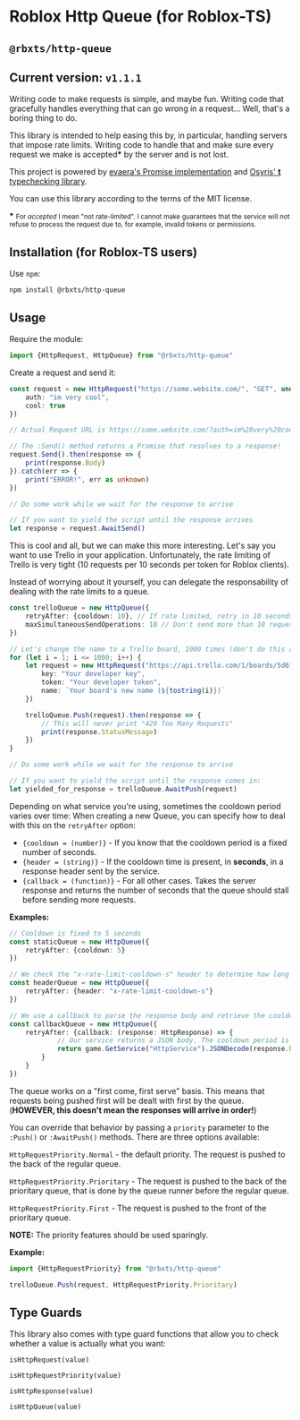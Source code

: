 # Roblox Http Queue (for Roblox-TS)
## `@rbxts/http-queue`

## Current version: `v1.1.1`

Writing code to make requests is simple, and maybe fun. Writing code that gracefully handles everything that can go wrong in a request... Well, that's a boring thing to do.

This library is intended to help easing this by, in particular, handling servers that impose rate limits. Writing code to handle that and make sure every request we make is accepted<b>*</b> by the server and is not lost.

This project is powered by [evaera's Promise implementation](https://github.com/evaera/roblox-lua-promise) and [Osyris' **t** typechecking library](https://github.com/osyrisrblx/t).

You can use this library according to the terms of the MIT license.

<b>*</b> <small>For *accepted* I mean "not rate-limited". I cannot make guarantees that the service will not refuse to process the request due to, for example, invalid tokens or permissions.</small>

## Installation (for Roblox-TS users)

Use `npm`:

```
npm install @rbxts/http-queue
```

## Usage

Require the module:

```ts
import {HttpRequest, HttpQueue} from "@rbxts/http-queue"
```

Create a request and send it:

```ts
const request = new HttpRequest("https://some.website.com/", "GET", undefined,{
    auth: "im very cool",
    cool: true
})

// Actual Request URL is https://some.website.com/?auth=im%20very%20cool&cool=true

// The :Send() method returns a Promise that resolves to a response!
request.Send().then(response => {
    print(response.Body)
}).catch(err => {
    print("ERROR!", err as unknown)
})

// Do some work while we wait for the response to arrive

// If you want to yield the script until the response arrives
let response = request.AwaitSend()
```

This is cool and all, but we can make this more interesting. Let's say you want to use Trello in your application. Unfortunately, the rate limiting of Trello is very tight (10 requests per 10 seconds per token for Roblox clients).

Instead of worrying about it yourself, you can delegate the responsability of dealing with the rate limits to a queue.

```ts
const trelloQueue = new HttpQueue({
    retryAfter: {cooldown: 10}, // If rate limited, retry in 10 seconds
    maxSimultaneousSendOperations: 10 // Don't send more than 10 requests at a time
})

// Let's change the name to a Trello board, 1000 times (don't do this at home!)
for (let i = 1; i <= 1000; i++) {
    let request = new HttpRequest("https://api.trello.com/1/boards/5d6f8ec6764c2112a27e3d12", "PUT", undefined, {
        key: "Your developer key",
        token: "Your developer token",
        name: `Your board's new name (${tostring(i)})`
    })

    trelloQueue.Push(request).then(response => {
		// This will never print "429 Too Many Requests"
        print(response.StatusMessage)
	})
}

// Do some work while we wait for the response to arrive

// If you want to yield the script until the response comes in:
let yielded_for_response = trelloQueue.AwaitPush(request)
```

Depending on what service you're using, sometimes the cooldown period varies over time: When creating a new Queue, you can specify how to deal with this on the `retryAfter` option:

- `{cooldown = (number)}` - If you know that the cooldown period is a fixed number of seconds.
- `{header = (string)}` - If the cooldown time is present, in **seconds**, in a response header sent by the service.
- `{callback = (function)}` - For all other cases. Takes the server response and returns the number of seconds that the queue should stall before sending more requests.

**Examples:**

```ts
// Cooldown is fixed to 5 seconds
const staticQueue = new HttpQueue({
    retryAfter: {cooldown: 5}
})

// We check the "x-rate-limit-cooldown-s" header to determine how long to stall
const headerQueue = new HttpQueue({
    retryAfter: {header: "x-rate-limit-cooldown-s"}
})

// We use a callback to parse the response body and retrieve the cooldown period
const callbackQueue = new HttpQueue({
    retryAfter: {callback: (response: HttpResponse) => {
            // Our service returns a JSON body. The cooldown period is noted in milliseconds on the "cooldown" field.
            return game.GetService("HttpService").JSONDecode(response.Body).cooldown / 1000
        }
    }
})
```

The queue works on a "first come, first serve" basis. This means that requests being pushed first will be dealt with first by the queue. (**HOWEVER, this doesn't mean the responses will arrive in order!**)

You can override that behavior by passing a `priority` parameter to the `:Push()` or `:AwaitPush()` methods. There are three options available:

`HttpRequestPriority.Normal` - the default priority. The request is pushed to the back of the regular queue.

`HttpRequestPriority.Prioritary` - The request is pushed to the back of the prioritary queue, that is done by the queue runner before the regular queue.

`HttpRequestPriority.First` - The request is pushed to the front of the prioritary queue.

**NOTE:** The priority features should be used sparingly.

**Example:**

```ts
import {HttpRequestPriority} from "@rbxts/http-queue"

trelloQueue.Push(request, HttpRequestPriority.Prioritary)
```

## Type Guards

This library also comes with type guard functions that allow you to check whether a value is actually what you want:

`isHttpRequest(value)`

`isHttpRequestPriority(value)`

`isHttpResponse(value)`

`isHttpQueue(value)`
